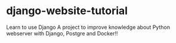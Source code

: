 # django-website-tutorial
Learn to use Django
A project to improve knowledge about Python webserver with Django, Postgre and Docker!!

